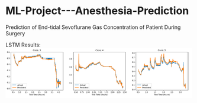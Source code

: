# ML-Project---Anesthesia-Prediction
Prediction of End-tidal Sevoflurane Gas Concentration of Patient During Surgery

LSTM Results:
![alt text](https://github.com/damiandziedzic/ML-Project---Anesthesia-Prediction/blob/master/Pictures/LSTM_results_picture.png)
